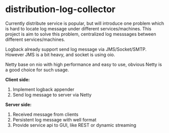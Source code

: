 # distribution-log-collector

Currently distribute service is popular, but will introduce one problem which is hard to locate log message under different services/machines. This project is aim to solve this problem, centralized log messsages between different services/machines. </br>

Logback already support send log message via JMS/Socket/SMTP.</br>
However JMS is a bit heavy, and socket is using oio.</br>

Netty base on nio with high performance and easy to use, obvious Netty is a good choice for such usage.

<b>Client side:</b></br>
1. Implement logback appender</br>
2. Send log message to server via Netty</br>

<b>Server side:</b></br>
1. Received message from clients</br>
2. Persistent log message with well format</br>
3. Provide service api to GUI, like REST or dynamic streaming</br>
